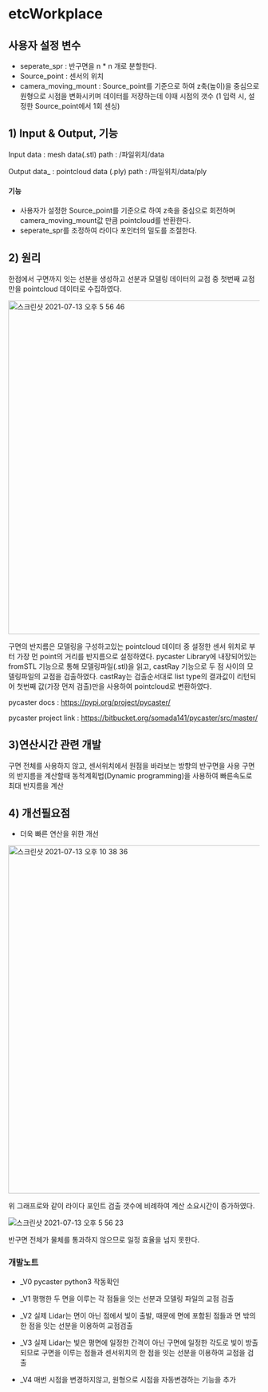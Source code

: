# etcWorkplace

## 사용자 설정 변수
- seperate_spr : 반구면을 n * n 개로 분할한다.
- Source_point : 센서의 위치
- camera_moving_mount : Source_point를 기준으로 하여 z축(높이)을 중심으로 원형으로 시점을 변화시키며 데이터를 저장하는데 이때 시점의 갯수
                        (1 입력 시, 설정한 Source_point에서 1회 센싱)

## 1) Input & Output, 기능
Input data : mesh data(.stl)
  path : /파일위치/data

Output data_ : pointcloud data (.ply)
  path : /파일위치/data/ply

#### 기능
  - 사용자가 설정한 Source_point를 기준으로 하여 z축을 중심으로 회전하며 camera_moving_mount값 만큼 pointcloud를 반환한다.
  - seperate_spr를 조정하여 라이다 포인터의 밀도를 조절한다.

## 2) 원리 
  한점에서 구면까지 잇는 선분을 생성하고 선분과 모델링 데이터의 교점 중 첫번째 교점만을 pointcloud 데이터로 수집하였다.
  
  <img width="668" alt="스크린샷 2021-07-13 오후 5 56 46" src="https://user-images.githubusercontent.com/74070059/125461379-6eade629-af03-4062-8032-8b4010234caa.png">
  
  구면의 반지름은 모델링을 구성하고있는 pointcloud 데이터 중 설정한 센서 위치로 부터 가장 먼 point의 거리를 반지름으로 설정하였다.
  pycaster Library에 내장되어있는 fromSTL 기능으로 통해 모델링파일(.stl)을 읽고, castRay 기능으로 두 점 사이의 모델링파일의 교점을 검출하였다.
  castRay는 검출순서대로 list type의 결과값이 리턴되어 첫번째 값(가장 먼저 검출)만을 사용하여 pointcloud로 변환하였다.

  pycaster docs : https://pypi.org/project/pycaster/
  
  pycaster project link : https://bitbucket.org/somada141/pycaster/src/master/

## 3)연산시간 관련 개발
  구면 전체를 사용하지 않고, 센서위치에서 원점을 바라보는 방향의 반구면을 사용
  구면의 반지름을 계산할때 동적계획법(Dynamic programming)을 사용하여 빠른속도로 최대 반지름을 계산

## 4) 개선필요점
  * 더욱 빠른 연산을 위한 개선
  <img width="697" alt="스크린샷 2021-07-13 오후 10 38 36" src="https://user-images.githubusercontent.com/74070059/125461967-3b3200e5-f9d9-4279-8108-ec66c899e2cf.png">
  
  위 그래프로와 같이 라이다 포인트 검출 갯수에 비례하여 계산 소요시간이 증가하였다. 
  
  ![스크린샷 2021-07-13 오후 5 56 23](https://user-images.githubusercontent.com/74070059/125462055-1be1b6fe-d28b-4960-a503-b2ffb0912f3e.png)
  
  반구면 전체가 물체를 통과하지 않으므로 일정 효율을 넘지 못한다.
  
### 개발노트
  * _V0 pycaster python3 작동확인

  * _V1 평행한 두 면을 이루는 각 점들을 잇는 선분과 모델링 파일의 교점 검출

  * _V2 실제 Lidar는 면이 아닌 점에서 빛이 출발, 때문에 면에 포함된 점들과 면 밖의 한 점을 잇는 선분을 이용하여 교점검출

  * _V3 실제 Lidar는 빛은 평면에 일정한 간격이 아닌 구면에 일정한 각도로 빛이 방출되므로 구면을 이루는 점들과 센서위치의 한 점을 잇는 선분을 이용하여 교점을 검출
  
  * _V4 매번 시점을 변경하지않고, 원형으로 시점을 자동변경하는 기능을 추가
